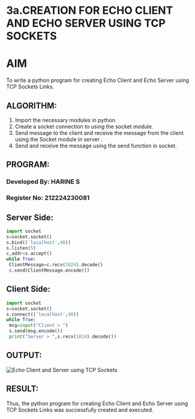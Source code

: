 # 3a.CREATION FOR ECHO CLIENT AND ECHO SERVER USING TCP SOCKETS
# AIM
To write a python program for creating Echo Client and Echo Server using TCP
Sockets Links.
## ALGORITHM:
1. Import the necessary modules in python
2. Create a socket connection to using the socket module.
3. Send message to the client and receive the message from the client using the Socket module in
 server .
4. Send and receive the message using the send function in socket.
## PROGRAM:
### Developed By: HARINE S
### Register No: 212224230081
## Server Side:
```python
import socket
s=socket.socket()
s.bind(('localhost',90))
s.listen(5)
c,addr=s.accept()
while True:
 ClientMessage=c.recv(1024).decode()
 c.send(ClientMessage.encode())
```
## Client Side:
```python
import socket
s=socket.socket()
s.connect(('localhost',90))
while True:
 msg=input("Client > ")
 s.send(msg.encode())
 print("Server > ",s.recv(1024).decode())
```
## OUTPUT:
![Echo Client and Server using TCP Sockets](https://github.com/Aakashraj04/3a.Sockets_Creation_for_Echo_Client_and_Echo_Server/assets/121117266/f4e589ec-f630-44a7-8392-cfeb331f28e3)

## RESULT:
Thus, the python program for creating Echo Client and Echo Server using TCP Sockets Links 
was successfully created and executed.
